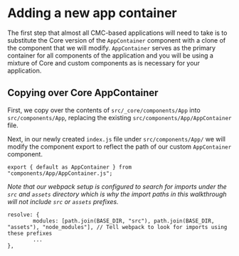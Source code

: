 # Adding a new app container

The first step that almost all CMC-based applications will need to take is to substitute the Core version of the `AppContainer` component with a clone of the component that we will modify. `AppContainer` serves as the primary container for all components of the application and you will be using a mixture of Core and custom components as is necessary for your application.

## Copying over Core AppContainer

First, we copy over the contents of `src/_core/components/App` into `src/components/App`, replacing the existing `src/components/App/AppContainer` file. 


Next, in our newly created `index.js` file under `src/components/App/` we will modify the component export to reflect the path of our custom `AppContainer` component.

```JS
export { default as AppContainer } from "components/App/AppContainer.js";
```

_Note that our webpack setup is configured to search for imports under the `src` and `assets` directory which is why the import paths in this walkthrough will not include `src` or `assets` prefixes._
```JS
resolve: {
        modules: [path.join(BASE_DIR, "src"), path.join(BASE_DIR, "assets"), "node_modules"], // Tell webpack to look for imports using these prefixes
        ...
},
```

